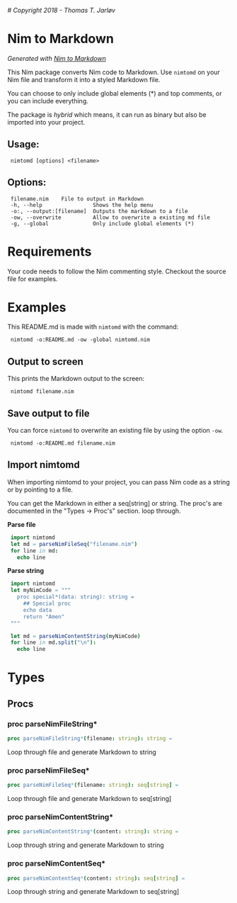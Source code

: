*# Copyright 2018 - Thomas T. Jarløv*

# Nim to Markdown

*Generated with [Nim to Markdown](https://github.com/ThomasTJdev/nimtomd)*

This Nim package converts Nim code to Markdown. Use `nimtomd`
on your Nim file and transform it into a styled Markdown file.

You can choose to only include global elements (*) and top
comments, or you can include everything.

The package is *hybrid* which means, it can run as binary
but also be imported into your project.

## Usage:
```
 nimtomd [options] <filename>
```


## Options:
```
 filename.nim    File to output in Markdown
 -h, --help                Shows the help menu
 -o:, --output:[filename]  Outputs the markdown to a file
 -ow, --overwrite          Allow to overwrite a existing md file
 -g, --global              Only include global elements (*)
```


# Requirements

Your code needs to follow the Nim commenting style. Checkout the
source file for examples.


# Examples

This README.md is made with ``nimtomd`` with the command:
```
 nimtomd -o:README.md -ow -global nimtomd.nim
```


## Output to screen

This prints the Markdown output to the screen:
```
 nimtomd filename.nim
```


## Save output to file

You can force ``nimtomd`` to overwrite an existing file
by using the option ``-ow``.

```
 nimtomd -o:README.md filename.nim
```


## Import nimtomd

When importing nimtomd to your project, you can pass
Nim code as a string or by pointing to a file.

You can get the Markdown in either a seq[string] or string.
The proc's are documented in the "Types -> Proc's" section.
loop through.

**Parse file**
```nim
 import nimtomd
 let md = parseNimFileSeq("filename.nim")
 for line in md:
   echo line
```


 **Parse string**
```nim
 import nimtomd
 let myNimCode = """
   proc special*(data: string): string =
     ## Special proc
     echo data
     return "Amen"
 """

 let md = parseNimContentString(myNimCode)
 for line in md.split("\n"):
   echo line
```

# Types
## Procs
### proc parseNimFileString*
```nim
proc parseNimFileString*(filename: string): string =
```
Loop through file and generate Markdown to string
### proc parseNimFileSeq*
```nim
proc parseNimFileSeq*(filename: string): seq[string] =
```
Loop through file and generate Markdown to seq[string]
### proc parseNimContentString*
```nim
proc parseNimContentString*(content: string): string =
```
Loop through string and generate Markdown to string
### proc parseNimContentSeq*
```nim
proc parseNimContentSeq*(content: string): seq[string] =
```
Loop through string and generate Markdown to seq[string]
